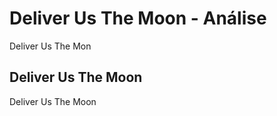 ---
---

# Deliver Us The Moon - Análise

Deliver Us The Mon

## Deliver Us The Moon

Deliver Us The Moon
